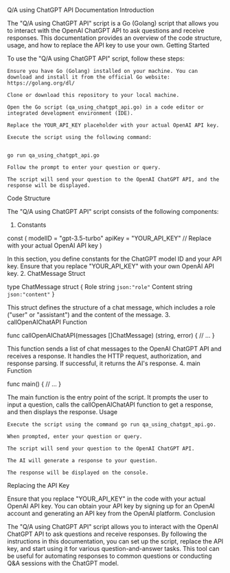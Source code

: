 Q/A using ChatGPT API Documentation
Introduction

The "Q/A using ChatGPT API" script is a Go (Golang) script that allows you to interact with the OpenAI ChatGPT API to ask questions and receive responses. This documentation provides an overview of the code structure, usage, and how to replace the API key to use your own.
Getting Started

To use the "Q/A using ChatGPT API" script, follow these steps:

    Ensure you have Go (Golang) installed on your machine. You can download and install it from the official Go website: https://golang.org/dl/

    Clone or download this repository to your local machine.

    Open the Go script (qa_using_chatgpt_api.go) in a code editor or integrated development environment (IDE).

    Replace the YOUR_API_KEY placeholder with your actual OpenAI API key.

    Execute the script using the following command:


    go run qa_using_chatgpt_api.go

    Follow the prompt to enter your question or query.

    The script will send your question to the OpenAI ChatGPT API, and the response will be displayed.

Code Structure

The "Q/A using ChatGPT API" script consists of the following components:
1. Constants


const (
	modelID = "gpt-3.5-turbo"
	apiKey  = "YOUR_API_KEY" // Replace with your actual OpenAI API key
)

In this section, you define constants for the ChatGPT model ID and your API key. Ensure that you replace "YOUR_API_KEY" with your own OpenAI API key.
2. ChatMessage Struct



type ChatMessage struct {
	Role    string `json:"role"`
	Content string `json:"content"`
}

This struct defines the structure of a chat message, which includes a role ("user" or "assistant") and the content of the message.
3. callOpenAIChatAPI Function


func callOpenAIChatAPI(messages []ChatMessage) (string, error) {
	// ...
}

This function sends a list of chat messages to the OpenAI ChatGPT API and receives a response. It handles the HTTP request, authorization, and response parsing. If successful, it returns the AI's response.
4. main Function


func main() {
	// ...
}

The main function is the entry point of the script. It prompts the user to input a question, calls the callOpenAIChatAPI function to get a response, and then displays the response.
Usage

    Execute the script using the command go run qa_using_chatgpt_api.go.

    When prompted, enter your question or query.

    The script will send your question to the OpenAI ChatGPT API.

    The AI will generate a response to your question.

    The response will be displayed on the console.

Replacing the API Key

Ensure that you replace "YOUR_API_KEY" in the code with your actual OpenAI API key. You can obtain your API key by signing up for an OpenAI account and generating an API key from the OpenAI platform.
Conclusion

The "Q/A using ChatGPT API" script allows you to interact with the OpenAI ChatGPT API to ask questions and receive responses. By following the instructions in this documentation, you can set up the script, replace the API key, and start using it for various question-and-answer tasks. This tool can be useful for automating responses to common questions or conducting Q&A sessions with the ChatGPT model.
